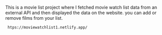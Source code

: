 This is a movie list project where I fetched movie watch list data from an external API and then displayed the data on the website. you can add or remove films from your list.                                                 
                   
     htps://moviewatchlist1.netlify.app/      
 
